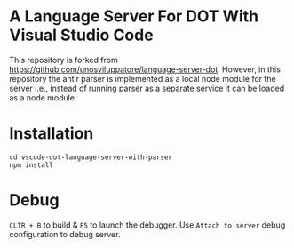 # A Language Server For DOT With Visual Studio Code

This repository is forked from https://github.com/unosviluppatore/language-server-dot. However, in this repository the antlr parser is implemented as a local node module for the server i.e., instead of running parser as a separate service it can be loaded as a node module.

# Installation
```
cd vscode-dot-language-server-with-parser
npm install
```

# Debug
`CLTR + B` to build & `F5` to launch the debugger. Use `Attach to server` debug configuration to debug server.
